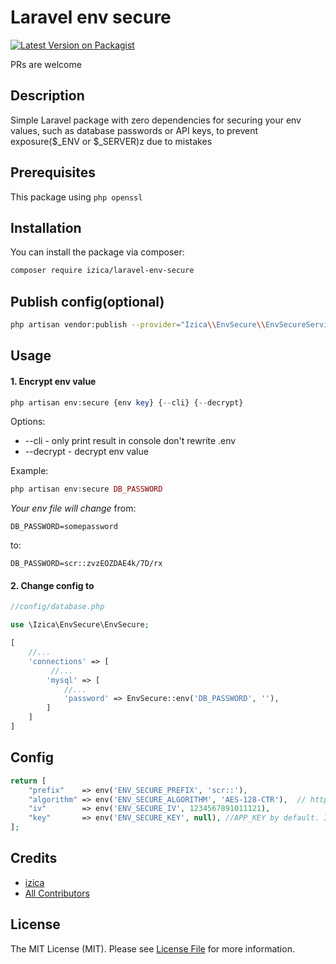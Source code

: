 # Laravel env secure
[![Latest Version on Packagist](https://img.shields.io/packagist/v/izica/laravel-env-secure.svg?style=flat-square)](https://packagist.org/packages/izica/laravel-env-secure)

PRs are welcome

## Description
Simple Laravel package with zero dependencies for securing your env values, such as database passwords or API keys, to prevent exposure($_ENV or $_SERVER)z due to mistakes

## Prerequisites
This package using `php openssl`

## Installation

You can install the package via composer:

```bash
composer require izica/laravel-env-secure
```

## Publish config(optional)

```bash
php artisan vendor:publish --provider="Izica\\EnvSecure\\EnvSecureServiceProvider"
```

## Usage

#### 1. Encrypt env value
```php
php artisan env:secure {env key} {--cli} {--decrypt}
```
Options:
* --cli - only print result in console don't rewrite .env
* --decrypt - decrypt env value

Example:
```php
php artisan env:secure DB_PASSWORD
```

*Your env file will change*
from:
```env
DB_PASSWORD=somepassword
```

to:
```env
DB_PASSWORD=scr::zvzEOZDAE4k/7D/rx
```

#### 2. Change config to

```php
//config/database.php

use \Izica\EnvSecure\EnvSecure;

[
    //...
    'connections' => [
         //...
        'mysql' => [
            //...
            'password' => EnvSecure::env('DB_PASSWORD', ''),
        ]
    ]
]
```

## Config

```php
return [
    "prefix"    => env('ENV_SECURE_PREFIX', 'scr::'),
    "algorithm" => env('ENV_SECURE_ALGORITHM', 'AES-128-CTR'),  // https://www.php.net/manual/en/function.openssl-get-cipher-methods.php
    "iv"        => env('ENV_SECURE_IV', 1234567891011121),
    "key"       => env('ENV_SECURE_KEY', null), //APP_KEY by default. If you change the key after the values have been secured, you will not be able to decrypt the values in the future.
];
```

## Credits

-   [izica](https://github.com/izica)
-   [All Contributors](../../contributors)

## License

The MIT License (MIT). Please see [License File](LICENSE.md) for more information.
